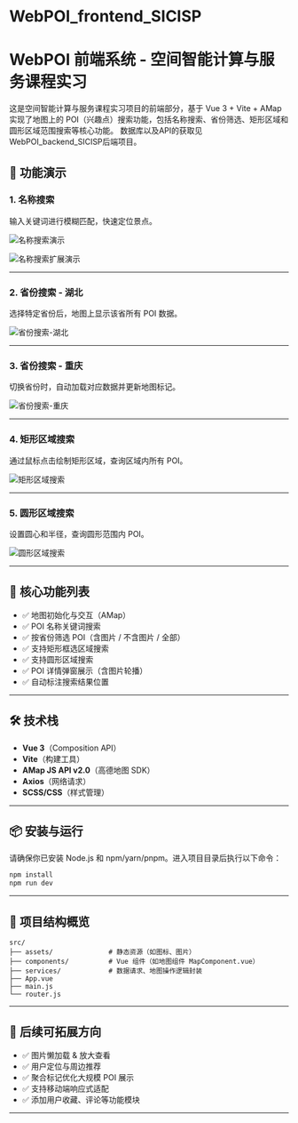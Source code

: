 # WebPOI_frontend_SICISP

# WebPOI 前端系统 - 空间智能计算与服务课程实习

这是空间智能计算与服务课程实习项目的前端部分，基于 Vue 3 + Vite + AMap 实现了地图上的 POI（兴趣点）搜索功能，包括名称搜索、省份筛选、矩形区域和圆形区域范围搜索等核心功能。
数据库以及API的获取见WebPOI_backend_SICISP后端项目。

## 📸 功能演示

### 1. 名称搜索
输入关键词进行模糊匹配，快速定位景点。

![名称搜索演示](https://github.com/AaronChou313/WebPOI_frontend_SICISP/blob/main/src/assets/%E5%90%8D%E7%A7%B0%E6%90%9C%E7%B4%A2%E6%BC%94%E7%A4%BA1.gif)


![名称搜索扩展演示](https://github.com/AaronChou313/WebPOI_frontend_SICISP/blob/main/src/assets/%E5%90%8D%E7%A7%B9%E6%90%9C%E7%B4%A2%E6%BC%94%E7%A4%BA2.gif)

---

### 2. 省份搜索 - 湖北
选择特定省份后，地图上显示该省所有 POI 数据。

![省份搜索-湖北](https://github.com/AaronChou313/WebPOI_frontend_SICISP/blob/main/src/assets/%E7%9C%81%E4%BB%BD%E6%90%9C%E7%B4%A2-%E6%B9%96%E5%8C%97.gif)

---

### 3. 省份搜索 - 重庆
切换省份时，自动加载对应数据并更新地图标记。

![省份搜索-重庆](https://github.com/AaronChou313/WebPOI_frontend_SICISP/blob/main/src/assets/%E7%9C%81%E4%BB%BD%E6%90%9C%E7%B4%A2-%E9%87%8D%E5%BA%86.gif)

---

### 4. 矩形区域搜索
通过鼠标点击绘制矩形区域，查询区域内所有 POI。

![矩形区域搜索](https://github.com/AaronChou313/WebPOI_frontend_SICISP/blob/main/src/assets/%E7%9F%A9%E5%BD%A2%E5%8C%BA%E5%9F%9F%E6%90%9C%E7%B4%A2.gif)

---

### 5. 圆形区域搜索
设置圆心和半径，查询圆形范围内 POI。

![圆形区域搜索](https://github.com/AaronChou313/WebPOI_frontend_SICISP/blob/main/src/assets/%E5%9C%86%E5%BD%A2%E5%8C%BA%E5%9F%9F%E6%90%9C%E7%B4%A2.gif)

---

## 🧩 核心功能列表

- ✅ 地图初始化与交互（AMap）
- ✅ POI 名称关键词搜索
- ✅ 按省份筛选 POI（含图片 / 不含图片 / 全部）
- ✅ 支持矩形框选区域搜索
- ✅ 支持圆形区域搜索
- ✅ POI 详情弹窗展示（含图片轮播）
- ✅ 自动标注搜索结果位置

---

## 🛠️ 技术栈

- **Vue 3**（Composition API）
- **Vite**（构建工具）
- **AMap JS API v2.0**（高德地图 SDK）
- **Axios**（网络请求）
- **SCSS/CSS**（样式管理）

---

## 📦 安装与运行

请确保你已安装 Node.js 和 npm/yarn/pnpm。进入项目目录后执行以下命令：

```bash
npm install
npm run dev
```

---

## 📁 项目结构概览

```
src/
├── assets/              # 静态资源（如图标、图片）
├── components/          # Vue 组件（如地图组件 MapComponent.vue）
├── services/            # 数据请求、地图操作逻辑封装
├── App.vue
├── main.js
└── router.js
```

---

## 📝 后续可拓展方向

- ✅ 图片懒加载 & 放大查看
- ✅ 用户定位与周边推荐
- ✅ 聚合标记优化大规模 POI 展示
- ✅ 支持移动端响应式适配
- ✅ 添加用户收藏、评论等功能模块

---

